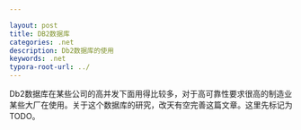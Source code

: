 ```yaml
---

layout: post
title: DB2数据库
categories: .net
description: Db2数据库的使用
keywords: .net
typora-root-url: ../
---
```


Db2数据库在某些公司的高并发下面用得比较多，对于高可靠性要求很高的制造业某些大厂在使用。关于这个数据库的研究，改天有空完善这篇文章。这里先标记为TODO。

